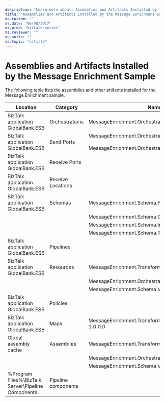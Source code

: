 ```yaml
---
description: "Learn more about: Assemblies and Artifacts Installed by the Message Enrichment Sample"
title: "Assemblies and Artifacts Installed by the Message Enrichment Sample"
ms.custom: ""
ms.date: "06/08/2017"
ms.prod: "biztalk-server"
ms.reviewer: ""
ms.suite: ""
ms.topic: "article"
---
```

# Assemblies and Artifacts Installed by the Message Enrichment Sample
The following table lists the assemblies and other artifacts installed for the Message Enrichment sample.  
  
|Location|Category|Name and version of the component|  
|--------------|--------------|---------------------------------------|  
|BizTalk application GlobalBank.ESB|Orchestrations|MessageEnrichment.Orchestrations.MessageEnricher|  
|BizTalk application GlobalBank.ESB|Send Ports|MessageEnrichment.Orchestrations_1.0.0.0_<br /><br /> MessageEnrichment.Orchestrations.MessageEnricher_RoutingPort_d98186f1038d4721|  
|BizTalk application GlobalBank.ESB|Receive Ports||  
|BizTalk application GlobalBank.ESB|Receive Locations||  
|BizTalk application GlobalBank.ESB|Schemas|MessageEnrichment.Schema.ProcedureResultSet_dbo_GetOrderDetails Version 1.0.0.0|  
|||MessageEnrichment.Schema.OrderDoc Version 1.0.0.0|  
|||MessageEnrichment.Schema.InventoryOrder Version 1.0.0.0|  
|||MessageEnrichment.Schema.TypedProcedure_dbo Version 1.0.0.0|  
|BizTalk application GlobalBank.ESB|Pipelines||  
|BizTalk application GlobalBank.ESB|Resources|MessageEnrichment.Transforms Version 1.0.0.0|  
|||MessageEnrichment.Orchestrations Version 1.0.0.0|  
|||MessageEnrichment.Schema Version 1.0.0.0|  
|BizTalk application GlobalBank.ESB|Policies||  
|BizTalk application GlobalBank.ESB|Maps|MessageEnrichment.Transforms.NAOrderDocToGetOrderDetailsRequestMap Version 1.0.0.0|  
|Global assembly cache|Assemblies|MessageEnrichment.Transforms Version 1.0.0.0|  
|||MessageEnrichment.Orchestrations Version 1.0.0.0|  
|||MessageEnrichment.Schema Version 1.0.0.0|  
|%Program Files%\\BizTalk Server\Pipeline Components|Pipeline components||
